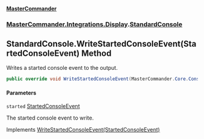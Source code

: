 #### [MasterCommander](MasterCommander.md 'MasterCommander')
### [MasterCommander.Integrations.Display](MasterCommander.Integrations.Display.md 'MasterCommander.Integrations.Display').[StandardConsole](StandardConsole.md 'MasterCommander.Integrations.Display.StandardConsole')

## StandardConsole.WriteStartedConsoleEvent(StartedConsoleEvent) Method

Writes a started console event to the output.

```csharp
public override void WriteStartedConsoleEvent(MasterCommander.Core.ConsoleEvents.StartedConsoleEvent started);
```
#### Parameters

<a name='MasterCommander.Integrations.Display.StandardConsole.WriteStartedConsoleEvent(MasterCommander.Core.ConsoleEvents.StartedConsoleEvent).started'></a>

`started` [StartedConsoleEvent](StartedConsoleEvent.md 'MasterCommander.Core.ConsoleEvents.StartedConsoleEvent')

The started console event to write.

Implements [WriteStartedConsoleEvent(StartedConsoleEvent)](IConsole.WriteStartedConsoleEvent(StartedConsoleEvent).md 'MasterCommander.Core.Display.IConsole.WriteStartedConsoleEvent(MasterCommander.Core.ConsoleEvents.StartedConsoleEvent)')